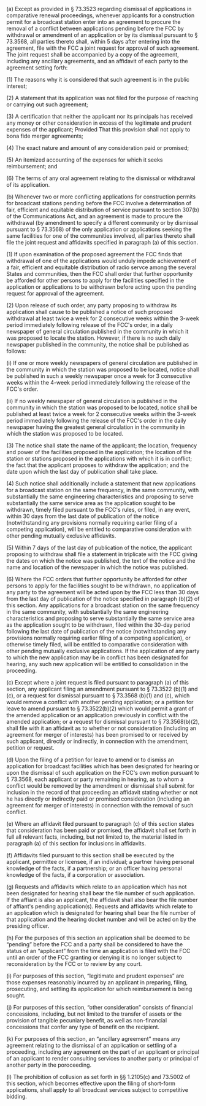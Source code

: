 (a) Except as provided in § 73.3523 regarding dismissal of applications in comparative renewal proceedings, whenever applicants for a construction permit for a broadcast station enter into an agreement to procure the removal of a conflict between applications pending before the FCC by withdrawal or amendment of an application or by its dismissal pursuant to § 73.3568, all parties thereto shall, within 5 days after entering into the agreement, file with the FCC a joint request for approval of such agreement. The joint request shall be accompanied by a copy of the agreement, including any ancillary agreements, and an affidavit of each party to the agreement setting forth:

(1) The reasons why it is considered that such agreement is in the public interest;

(2) A statement that its application was not filed for the purpose of reaching or carrying out such agreement;

(3) A certification that neither the applicant nor its principals has received any money or other consideration in excess of the legitimate and prudent expenses of the applicant; Provided That this provision shall not apply to bona fide merger agreements;

(4) The exact nature and amount of any consideration paid or promised;

(5) An itemized accounting of the expenses for which it seeks reimbursement; and

(6) The terms of any oral agreement relating to the dismissal or withdrawal of its application.
                      

(b) Whenever two or more conflicting applications for construction permits for broadcast stations pending before the FCC involve a determination of fair, efficient and equitable distribution of service pursuant to section 307(b) of the Communications Act, and an agreement is made to procure the withdrawal (by amendment to specify a different community or by dismissal pursuant to § 73.3568) of the only application or applications seeking the same facilities for one of the communities involved, all parties thereto shall file the joint request and affidavits specified in paragraph (a) of this section.

(1) If upon examination of the proposed agreement the FCC finds that withdrawal of one of the applications would unduly impede achievement of a fair, efficient and equitable distribution of radio servce among the several States and communities, then the FCC shall order that further opportunity be afforded for other persons to apply for the facilities specified in the application or applications to be withdrawn before acting upon the pending request for approval of the agreement.

(2) Upon release of such order, any party proposing to withdraw its application shall cause to be published a notice of such proposed withdrawal at least twice a week for 2 consecutive weeks within the 3-week period immediately following release of the FCC's order, in a daily newspaper of general circulation published in the community in which it was proposed to locate the station. However, if there is no such daily newspaper published in the community, the notice shall be published as follows:

(i) If one or more weekly newspapers of general circulation are published in the community in which the station was proposed to be located, notice shall be published in such a weekly newspaper once a week for 3 consecutive weeks within the 4-week period immediately following the release of the FCC's order.

(ii) If no weekly newspaper of general circulation is published in the community in which the station was proposed to be located, notice shall be published at least twice a week for 2 consecutive weeks within the 3-week period immediately following the release of the FCC's order in the daily newspaper having the greatest general circulation in the community in which the station was proposed to be located.

(3) The notice shall state the name of the applicant; the location, frequency and power of the facilities proposed in the application; the location of the station or stations proposed in the applications with which it is in conflict; the fact that the applicant proposes to withdraw the application; and the date upon which the last day of publication shall take place.

(4) Such notice shall additionally include a statement that new applications for a broadcast station on the same frequency, in the same community, with substantially the same engineering characteristics and proposing to serve substantially the same service area as the application sought to be withdrawn, timely filed pursuant to the FCC's rules, or filed, in any event, within 30 days from the last date of publication of the notice (notwithstanding any provisions normally requiring earlier filing of a competing application), will be entitled to comparative consideration with other pending mutually exclusive affidavits.

(5) Within 7 days of the last day of publication of the notice, the applicant proposing to withdraw shall file a statement in triplicate with the FCC giving the dates on which the notice was published, the text of the notice and the name and location of the newspaper in which the notice was published.

(6) Where the FCC orders that further opportunity be afforded for other persons to apply for the facilities sought to be withdrawn, no application of any party to the agreement will be acted upon by the FCC less than 30 days from the last day of publication of the notice specified in paragraph (b)(2) of this section. Any applications for a broadcast station on the same frequency in the same community, with substantially the same engineering characteristics and proposing to serve substantially the same service area as the application sought to be withdrawn, filed within the 30-day period following the last date of publication of the notice (notwithstanding any provisions normally requiring earlier filing of a competing application), or otherwise timely filed, will be entitled to comparative consideration with other pending mutually exclusive applications. If the application of any party to which the new application may be in conflict has been designated for hearing, any such new application will be entitled to consolidation in the proceeding.

(c) Except where a joint request is filed pursuant to paragraph (a) of this section, any applicant filing an amendment pursuant to § 73.3522 (b)(1) and (c), or a request for dismissal pursuant to § 73.3568 (b)(1) and (c), which would remove a conflict with another pending application; or a petition for leave to amend pursuant to § 73.3522(b)(2) which would permit a grant of the amended application or an application previously in conflict with the amended application; or a request for dismissal pursuant to § 73.3568(b)(2), shall file with it an affidavit as to whether or not consideration (including an agreement for merger of interests) has been promised to or received by such applicant, directly or indirectly, in connection with the amendment, petition or request.

(d) Upon the filing of a petition for leave to amend or to dismiss an application for broadcast facilities which has been designated for hearing or upon the dismissal of such application on the FCC's own motion pursuant to § 73.3568, each applicant or party remaining in hearing, as to whom a conflict would be removed by the amendment or dismissal shall submit for inclusion in the record of that proceeding an affidavit stating whether or not he has directly or indirectly paid or promised consideration (including an agreement for merger of interests) in connection with the removal of such conflict.

(e) Where an affidavit filed pursuant to paragraph (c) of this section states that consideration has been paid or promised, the affidavit shall set forth in full all relevant facts, including, but not limited to, the material listed in paragraph (a) of this section for inclusions in affidavits.

(f) Affidavits filed pursuant to this section shall be executed by the applicant, permittee or licensee, if an individual; a partner having personal knowledge of the facts, if a partnership; or an officer having personal knowledge of the facts, if a corporation or association.

(g) Requests and affidavits which relate to an application which has not been designated for hearing shall bear the file number of such application. If the affiant is also an applicant, the affidavit shall also bear the file number of affiant's pending application(s). Requests and affidavits which relate to an application which is designated for hearing shall bear the file number of that application and the hearing docket number and will be acted on by the presiding officer.

(h) For the purposes of this section an application shall be deemed to be “pending” before the FCC and a party shall be considered to have the status of an “applicant” from the time an application is filed with the FCC until an order of the FCC granting or denying it is no longer subject to reconsideration by the FCC or to review by any court.

(i) For purposes of this section, “legitimate and prudent expenses” are those expenses reasonably incurred by an applicant in preparing, filing, prosecuting, and settling its application for which reimbursement is being sought.

(j) For purposes of this section, “other consideration” consists of financial concessions, including, but not limited to the transfer of assets or the provision of tangible pecuniary benefit, as well as non-financial concessions that confer any type of benefit on the recipient.

(k) For purposes of this section, an “ancillary agreement” means any agreement relating to the dismissal of an application or settling of a proceeding, including any agreement on the part of an applicant or principal of an applicant to render consulting services to another party or principal of another party in the poroceeding.

(l) The prohibition of collusion as set forth in §§ 1.2105(c) and 73.5002 of this section, which becomes effective upon the filing of short-form applications, shall apply to all broadcast services subject to competitive bidding.
                      

